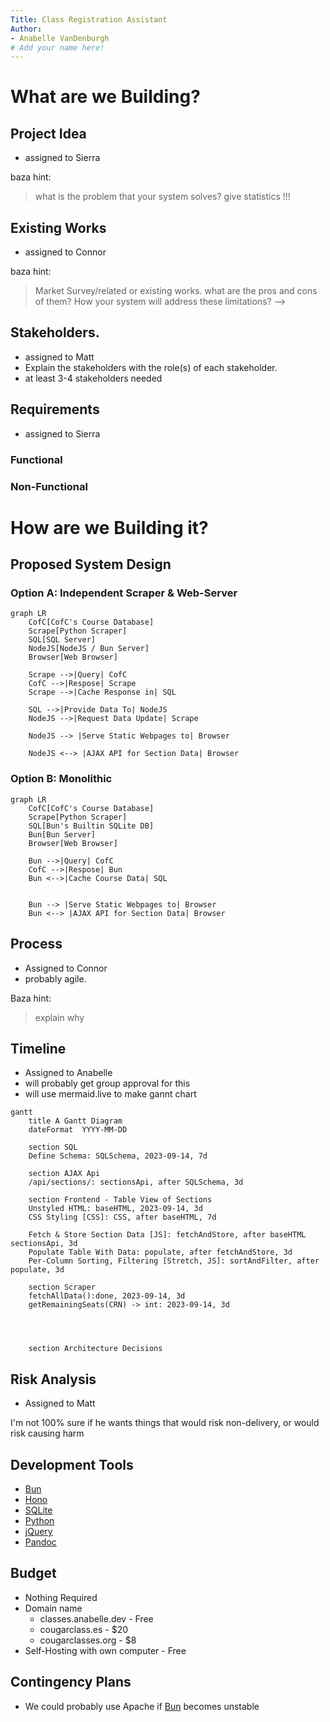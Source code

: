 ```yaml
---
Title: Class Registration Assistant
Author:
- Anabelle VanDenburgh
# Add your name here!
---
```


# What are we Building?

## Project Idea 
- assigned to Sierra

baza hint: 

> what is the problem that your system solves? give statistics !!!

## Existing Works 
- assigned to Connor

baza hint: 

> Market Survey/related or existing works. what are the pros and cons of them? How your system will address these limitations? -->


## Stakeholders. 
- assigned to Matt
- Explain the stakeholders with the role(s) of each stakeholder. 
- at least 3-4 stakeholders needed

## Requirements
- assigned to Sierra

### Functional
### Non-Functional

# How are we Building it?

## Proposed System Design

### Option A: Independent Scraper & Web-Server
```mermaid
graph LR
    CofC[CofC's Course Database]
    Scrape[Python Scraper]
    SQL[SQL Server]
    NodeJS[NodeJS / Bun Server]
    Browser[Web Browser]

    Scrape -->|Query| CofC
    CofC -->|Respose| Scrape
    Scrape -->|Cache Response in| SQL
    
    SQL -->|Provide Data To| NodeJS
    NodeJS -->|Request Data Update| Scrape

    NodeJS --> |Serve Static Webpages to| Browser

    NodeJS <--> |AJAX API for Section Data| Browser

```
### Option B: Monolithic
```mermaid
graph LR
    CofC[CofC's Course Database]
    Scrape[Python Scraper]
    SQL[Bun's Builtin SQLite DB]
    Bun[Bun Server]
    Browser[Web Browser]

    Bun -->|Query| CofC
    CofC -->|Respose| Bun
    Bun <-->|Cache Course Data| SQL
    

    Bun --> |Serve Static Webpages to| Browser
    Bun <--> |AJAX API for Section Data| Browser

```

## Process
- Assigned to Connor
- probably agile. 

Baza hint: 

> explain why


## Timeline 
- Assigned to Anabelle
- will probably get group approval for this
- will use mermaid.live to make gannt chart

```mermaid
gantt
    title A Gantt Diagram
    dateFormat  YYYY-MM-DD

    section SQL
    Define Schema: SQLSchema, 2023-09-14, 7d

    section AJAX Api
    /api/sections/: sectionsApi, after SQLSchema, 3d

    section Frontend - Table View of Sections
    Unstyled HTML: baseHTML, 2023-09-14, 3d
    CSS Styling [CSS]: CSS, after baseHTML, 7d
    
    Fetch & Store Section Data [JS]: fetchAndStore, after baseHTML sectionsApi, 3d
    Populate Table With Data: populate, after fetchAndStore, 3d
    Per-Column Sorting, Filtering [Stretch, JS]: sortAndFilter, after populate, 3d

    section Scraper
    fetchAllData():done, 2023-09-14, 3d
    getRemainingSeats(CRN) -> int: 2023-09-14, 3d

    


    section Architecture Decisions
```

## Risk Analysis
- Assigned to Matt

I'm not 100% sure if he wants things that would risk non-delivery, or would risk causing harm


## Development Tools
- [Bun](?)
- [Hono]
- [SQLite]
- [Python]
- [jQuery]
- [Pandoc]

## Budget
- Nothing Required
- Domain name
  - classes.anabelle.dev - Free
  - cougarclass.es - $20
  - cougarclasses.org - $8
- Self-Hosting with own computer - Free

## Contingency Plans
- We could probably use Apache if [Bun] becomes unstable

<!--Links-->
[Bun]:             bun.sh
[Hono]:            hono.dev
[SQLite]:          sqlite.org
[Python]:          python.org
[jQuery]:          jquery.com
[Pandoc]:          pandoc.org

